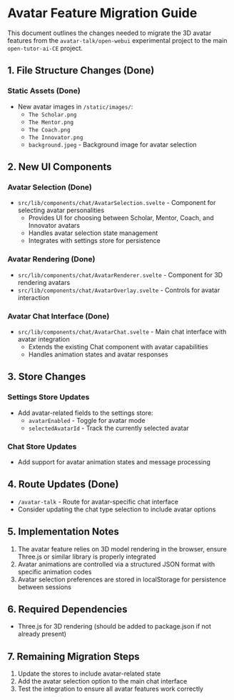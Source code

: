 # Avatar Feature Migration Guide

This document outlines the changes needed to migrate the 3D avatar features from the `avatar-talk/open-webui` experimental project to the main `open-tutor-ai-CE` project.

## 1. File Structure Changes (Done)

### Static Assets (Done)
- New avatar images in `/static/images/`:
  - `The Scholar.png`
  - `The Mentor.png`
  - `The Coach.png`
  - `The Innovator.png`
  - `background.jpeg` - Background image for avatar selection

## 2. New UI Components

### Avatar Selection (Done)
- `src/lib/components/chat/AvatarSelection.svelte` - Component for selecting avatar personalities
  - Provides UI for choosing between Scholar, Mentor, Coach, and Innovator avatars
  - Handles avatar selection state management
  - Integrates with settings store for persistence

### Avatar Rendering (Done)
- `src/lib/components/chat/AvatarRenderer.svelte` - Component for 3D rendering avatars
- `src/lib/components/chat/AvatarOverlay.svelte` - Controls for avatar interaction

### Avatar Chat Interface (Done)
- `src/lib/components/chat/AvatarChat.svelte` - Main chat interface with avatar integration
  - Extends the existing Chat component with avatar capabilities
  - Handles animation states and avatar responses

## 3. Store Changes

### Settings Store Updates
- Add avatar-related fields to the settings store:
  - `avatarEnabled` - Toggle for avatar mode
  - `selectedAvatarId` - Track the currently selected avatar

### Chat Store Updates
- Add support for avatar animation states and message processing

## 4. Route Updates (Done)
- `/avatar-talk` - Route for avatar-specific chat interface
- Consider updating the chat type selection to include avatar options

## 5. Implementation Notes

1. The avatar feature relies on 3D model rendering in the browser, ensure Three.js or similar library is properly integrated
2. Avatar animations are controlled via a structured JSON format with specific animation codes
3. Avatar selection preferences are stored in localStorage for persistence between sessions

## 6. Required Dependencies

- Three.js for 3D rendering (should be added to package.json if not already present)

## 7. Remaining Migration Steps

1. Update the stores to include avatar-related state
2. Add the avatar selection option to the main chat interface
3. Test the integration to ensure all avatar features work correctly 